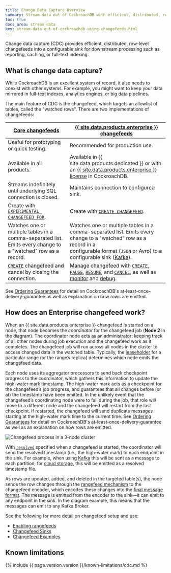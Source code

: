 ```yaml
---
title: Change Data Capture Overview
summary: Stream data out of CockroachDB with efficient, distributed, row-level change subscriptions (changefeeds).
toc: true
docs_area: stream_data
key: stream-data-out-of-cockroachdb-using-changefeeds.html
---
```


Change data capture (CDC) provides efficient, distributed, row-level changefeeds into a configurable sink for downstream processing such as reporting, caching, or full-text indexing.

## What is change data capture?

While CockroachDB is an excellent system of record, it also needs to coexist with other systems. For example, you might want to keep your data mirrored in full-text indexes, analytics engines, or big data pipelines.

The main feature of CDC is the changefeed, which targets an allowlist of tables, called the "watched rows". There are two implementations of changefeeds:

| [Core changefeeds](changefeed-examples.html#create-a-core-changefeed)   | [{{ site.data.products.enterprise }} changefeeds](changefeed-examples.html) |
--------------------------------------------------|-----------------------------------------------------------------|
| Useful for prototyping or quick testing. | Recommended for production use. |
| Available in all products. | Available in {{ site.data.products.dedicated }} or with an [{{ site.data.products.enterprise }} license](enterprise-licensing.html) in CockroachDB. |
| Streams indefinitely until underlying SQL connection is closed. | Maintains connection to configured sink. |
| Create with [`EXPERIMENTAL CHANGEFEED FOR`](changefeed-for.html). | Create with [`CREATE CHANGEFEED`](create-changefeed.html). |
| Watches one or multiple tables in a comma-separated list. Emits every change to a "watched" row as a record. | Watches one or multiple tables in a comma-separated list. Emits every change to a "watched" row as a record in a <br> configurable format (`JSON` or Avro) to a configurable sink  ([Kafka](https://kafka.apache.org/)). |
| [`CREATE`](create-and-configure-changefeeds.html#create-a-changefeed-core) changefeed and cancel by closing the connection. | Manage changefeed with [`CREATE`](create-and-configure-changefeeds.html#create), [`PAUSE`](create-and-configure-changefeeds.html#pause), [`RESUME`](create-and-configure-changefeeds.html#resume), and [`CANCEL`](create-and-configure-changefeeds.html#cancel), as well as [monitor](monitor-and-debug-changefeeds.html#monitor-a-changefeed) and [debug](monitor-and-debug-changefeeds.html#debug-a-changefeed). |

See [Ordering Guarantees](use-changefeeds.html#ordering-guarantees) for detail on CockroachDB's at-least-once-delivery-guarantee as well as explanation on how rows are emitted.

## How does an Enterprise changefeed work?

When an {{ site.data.products.enterprise }} changefeed is started on a node, that node becomes the _coordinator_ for the changefeed job (**Node 2** in the diagram). The coordinator node acts as an administrator: keeping track of all other nodes during job execution and the changefeed work as it completes. The changefeed job will run across all nodes in the cluster to access changed data in the watched table. Typically, the [leaseholder](architecture/replication-layer.html#leases) for a particular range (or the range’s replica) determines which node emits the changefeed data.

Each node uses its aggregator processors to send back checkpoint progress to the coordinator, which gathers this information to update the high-water mark timestamp. The high-water mark acts as a checkpoint for the changefeed’s job progress, and guarantees that all changes before (or at) the timestamp have been emitted. In the unlikely event that the changefeed’s coordinating node were to fail during the job, that role will move to a different node and the changefeed will restart from the last checkpoint. If restarted, the changefeed will send duplicate messages starting at the high-water mark time to the current time. See [Ordering Guarantees](use-changefeeds.html#ordering-guarantees) for detail on CockroachDB's at-least-once-delivery-guarantee as well as an explanation on how rows are emitted.

<img src="{{ 'images/v21.2/changefeed-structure.png' | relative_url }}" alt="Changefeed process in a 3-node cluster" style="border:0px solid #eee;max-width:100%" />

With [`resolved`](create-changefeed.html#resolved-option) specified when a changefeed is started, the coordinator will send the resolved timestamp (i.e., the high-water mark) to each endpoint in the sink. For example, when using [Kafka](changefeed-sinks.html#kafka) this will be sent as a message to each partition; for [cloud storage](changefeed-sinks.html#cloud-storage-sink), this will be emitted as a resolved timestamp file.

As rows are updated, added, and deleted in the targeted table(s), the node sends the row changes through the [rangefeed mechanism](use-changefeeds.html#enable-rangefeeds) to the changefeed encoder, which encodes these changes into the [final message format](use-changefeeds.html#responses). The message is emitted from the encoder to the sink—it can emit to any endpoint in the sink. In the diagram example, this means that the messages can emit to any Kafka Broker.

See the following for more detail on changefeed setup and use:

- [Enabling rangefeeds](use-changefeeds.html#enable-rangefeeds)
- [Changefeed Sinks](changefeed-sinks.html)
- [Changefeed Examples](changefeed-examples.html)

## Known limitations

{% include {{ page.version.version }}/known-limitations/cdc.md %}
